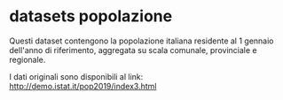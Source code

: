 # datasets popolazione

Questi dataset contengono la popolazione italiana residente al 1 gennaio dell'anno di riferimento, aggregata su scala comunale, provinciale e regionale.

I dati originali sono disponibili al link: http://demo.istat.it/pop2019/index3.html
